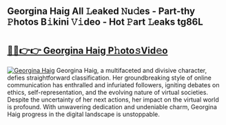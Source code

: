 ## Georgina Haig All 𝙻eaked 𝙽u𝚍es - Part-thy 𝙿hotos B𝚒kini 𝚅𝚒deo - Hot 𝙿art 𝙻eaks tg86L

# <h2><a href="http://ld6cf0.urlbe.top/?page=Georgina+Haig">🔗🔗👉👉 Georgina Haig P𝚑oto𝚜Vid𝚎o</a></h2>

[![Georgina Haig](https://i.imgur.com/eBuTRDB.gif)](http://ld6cf0.urlbe.top/?page=Georgina+Haig)
Georgina Haig, a multifaceted and divisive character, defies straightforward classification. Her groundbreaking style of online communication has enthralled and infuriated followers, igniting debates on ethics, self-representation, and the evolving nature of virtual societies. Despite the uncertainty of her next actions, her impact on the virtual world is profound. With unwavering dedication and undeniable charm, Georgina Haig progress in the digital landscape is unstoppable.
